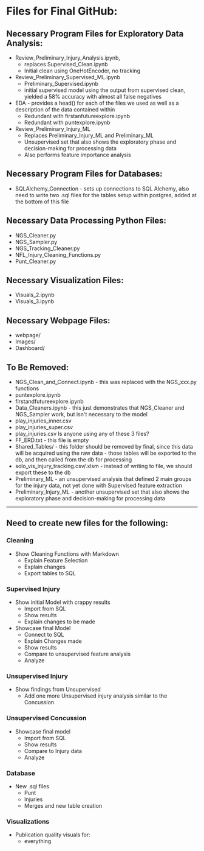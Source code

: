 # Files for Final GitHub:

## Necessary Program Files for Exploratory Data Analysis:
- Review_Preliminary_Injury_Analysis.ipynb, 
    - replaces Supervised_Clean.ipynb
    - Initial clean using OneHotEncoder, no tracking
- Review_Preliminary_Supervised_ML.ipynb
    - Preliminary_Supervised.ipynb
    - initial supervised model using the output from supervised clean, yielded a 58% accuracy with almost all false negatives
- EDA - provides a head() for each of the files we used as well as a description of the data contained within
    - Redundant with firstanfutureexplore.ipynb
    - Redundant with puntexplore.ipynb
- Review_Preliminary_Injury_ML
    - Replaces Preliminary_Injury_ML and Preliminary_ML
    - Unsupervised set that also shows the exploratory phase and decision-making for processing data
    - Also performs feature importance analysis

## Necessary Program Files for Databases:
- SQLAlchemy_Connection - sets up connections to SQL Alchemy, also need to write two .sql files for the tables setup within postgres, added at the bottom of this file

## Necessary Data Processing Python Files: 
- NGS_Cleaner.py
- NGS_Sampler.py
- NGS_Tracking_Cleaner.py
- NFL_Injury_Cleaning_Functions.py
- Punt_Cleaner.py

## Necessary Visualization Files: 
- Visuals_2.ipynb
- Visuals_3.ipynb

## Necessary Webpage Files: 
- webpage/
- Images/
- Dashboard/

## To Be Removed: 
- NGS_Clean_and_Connect.ipynb - this was replaced with the NGS_xxx.py functions
- puntexplore.ipynb
- firstandfutureexplore.ipynb
- Data_Cleaners.ipynb - this just demonstrates that NGS_Cleaner and NGS_Sampler work, but isn't necessary to the model
- play_injuries_inner.csv
- play_injuries_super.csv
- play_injuries.csv
    Is anyone using any of these 3 files? 
- FF_ERD.txt - this file is empty
- Shared_Tables/  - this folder should be removed by final, since this data will be acquired using the raw data - those tables will be exported to the db, and then called from the db for processing
- solo_vis_injury_tracking.csv/.xlsm - instead of writing to file, we should export these to the db
- Preliminary_ML - an unsupervised analysis that defined 2 main groups for the injury data, not yet done with Supervised feature extraction
- Preliminary_Injury_ML - another unsupervised set that also shows the exploratory phase and decision-making for processing data

--- 

## Need to create new files for the following: 
### Cleaning
- Show Cleaning Functions with Markdown
    - Explain Feature Selection
    - Explain changes
    - Export tables to SQL

### Supervised Injury
- Show initial Model with crappy results
    - Import from SQL
    - Show results
    - Explain changes to be made
- Showcase final Model 
    - Connect to SQL
    - Explain Changes made
    - Show results
    - Compare to unsupervised feature analysis
    - Analyze

### Unsupervised Injury
- Show findings from Unsupervised
    - Add one more Unsupervised injury analysis similar to the Concussion


### Unsupervised Concussion
- Showcase final model
    - Import from SQL 
    - Show results
    - Compare to Injury data
    - Analyze

### Database
- New .sql files
    - Punt 
    - Injuries
    - Merges and new table creation

### Visualizations
- Publication quality visuals for: 
    - everything